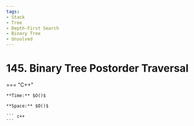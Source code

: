 ```yaml
---
tags:
- Stack
- Tree
- Depth-First Search
- Binary Tree
- Unsolved
---
```



# 145. Binary Tree Postorder Traversal

=== "C++"

    **Time:** $O()$

    **Space:** $O()$

    ``` c++
    ```